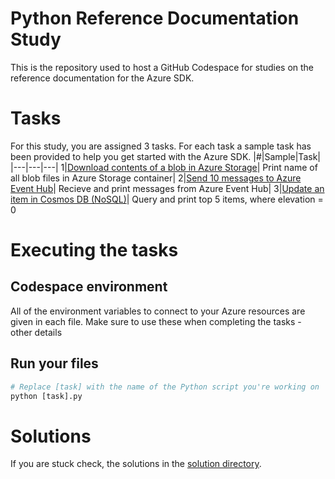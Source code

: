 # Python Reference Documentation Study
This is the repository used to host a GitHub Codespace for studies on the reference documentation for the Azure SDK.

# Tasks
For this study, you are assigned 3 tasks. For each task a sample task has been provided to help you get started with the Azure SDK.
|#|Sample|Task|
|---|---|---|
1|[Download contents of a blob in Azure Storage](storage.py?plain=1#L11)| Print name of all blob files in Azure Storage container|
2|[Send 10 messages to Azure Event Hub](event-hubs.py?plain=1#L11)| Recieve and print messages from Azure Event Hub|
3|[Update an item in Cosmos DB (NoSQL)](cosmos.py?plain=1#L13)| Query and print top 5 items, where elevation = 0


# Executing the tasks

## Codespace environment
All of the environment variables to connect to your Azure resources are given in each file. Make sure to use these when completing the tasks - other details 

## Run your files
```python
# Replace [task] with the name of the Python script you're working on
python [task].py
```


# Solutions
If you are stuck check, the solutions in the [solution directory](./solutions).